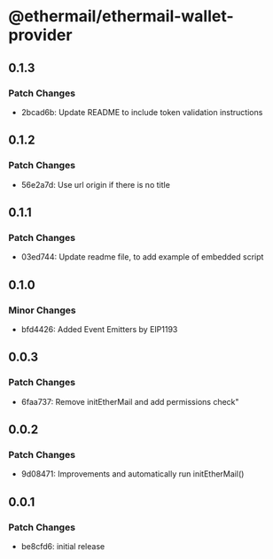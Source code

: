 # @ethermail/ethermail-wallet-provider

## 0.1.3

### Patch Changes

- 2bcad6b: Update README to include token validation instructions

## 0.1.2

### Patch Changes

- 56e2a7d: Use url origin if there is no title

## 0.1.1

### Patch Changes

- 03ed744: Update readme file, to add example of embedded script

## 0.1.0

### Minor Changes

- bfd4426: Added Event Emitters by EIP1193

## 0.0.3

### Patch Changes

- 6faa737: Remove initEtherMail and add permissions check"

## 0.0.2

### Patch Changes

- 9d08471: Improvements and automatically run initEtherMail()

## 0.0.1

### Patch Changes

- be8cfd6: initial release
